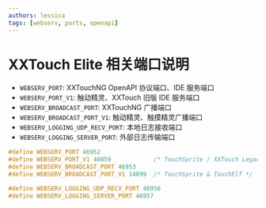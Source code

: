 ```yaml
---
authors: lessica
tags: [webserv, ports, openapi]
---
```


# XXTouch Elite 相关端口说明

- `WEBSERV_PORT`: XXTouchNG OpenAPI 协议端口、IDE 服务端口
- `WEBSERV_PORT_V1`: 触动精灵、XXTouch 旧版 IDE 服务端口
- `WEBSERV_BROADCAST_PORT`: XXTouchNG 广播端口
- `WEBSERV_BROADCAST_PORT_V1`: 触动精灵、触摸精灵广播端口
- `WEBSERV_LOGGING_UDP_RECV_PORT`: 本地日志接收端口
- `WEBSERV_LOGGING_SERVER_PORT`: 外部日志传输端口

<!-- truncate -->

```c
#define WEBSERV_PORT 46952
#define WEBSERV_PORT_V1 46059            /* TouchSprite / XXTouch Legacy IDE */
#define WEBSERV_BROADCAST_PORT 46953
#define WEBSERV_BROADCAST_PORT_V1 14099  /* TouchSprite & TouchElf */

#define WEBSERV_LOGGING_UDP_RECV_PORT 46956
#define WEBSERV_LOGGING_SERVER_PORT 46957
```
